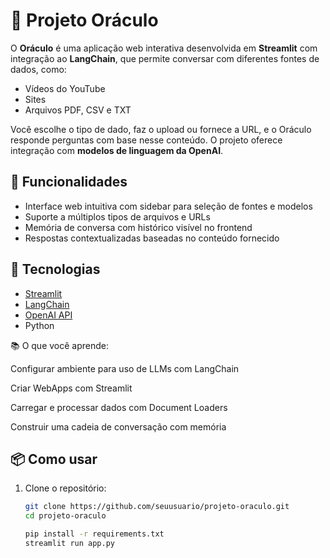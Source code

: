 # 🔮 Projeto Oráculo

O **Oráculo** é uma aplicação web interativa desenvolvida em **Streamlit** com integração ao **LangChain**, que permite conversar com diferentes fontes de dados, como:

- Vídeos do YouTube
- Sites
- Arquivos PDF, CSV e TXT

Você escolhe o tipo de dado, faz o upload ou fornece a URL, e o Oráculo responde perguntas com base nesse conteúdo. O projeto oferece integração com **modelos de linguagem da OpenAI**.

## 🚀 Funcionalidades

- Interface web intuitiva com sidebar para seleção de fontes e modelos
- Suporte a múltiplos tipos de arquivos e URLs
- Memória de conversa com histórico visível no frontend
- Respostas contextualizadas baseadas no conteúdo fornecido

## 🧠 Tecnologias

- [Streamlit](https://streamlit.io/)
- [LangChain](https://www.langchain.com/)
- [OpenAI API](https://platform.openai.com/)
- Python

📚 O que você aprende:

Configurar ambiente para uso de LLMs com LangChain

Criar WebApps com Streamlit

Carregar e processar dados com Document Loaders

Construir uma cadeia de conversação com memória

## 📦 Como usar

1. Clone o repositório:
   ```bash
   git clone https://github.com/seuusuario/projeto-oraculo.git
   cd projeto-oraculo

   pip install -r requirements.txt
   streamlit run app.py

